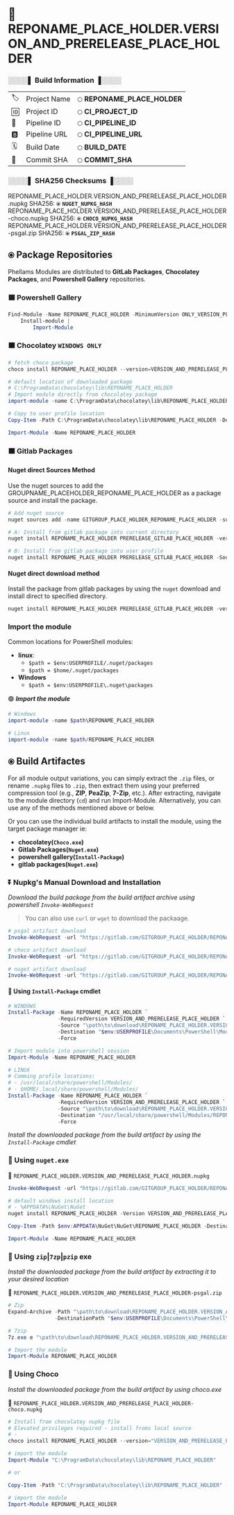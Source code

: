 # 🍹REPONAME_PLACE_HOLDER.VERSION_AND_PRERELEASE_PLACE_HOLDER


### **░░░░▌ Build Information ▐░░░░**

||||
|-|-|-|
|🏷️ | Project Name |`⬡` **REPONAME_PLACE_HOLDER**|
|🆔 | Project ID |`⬡` **CI_PROJECT_ID** |
|📐 | Pipeline ID |`⬡` **CI_PIPELINE_ID** |
|🅱️ | Pipeline URL |`⬡` **CI_PIPELINE_URL** |
|🗓️ | Build Date |`⬡` **BUILD_DATE** |
|🔑 | Commit SHA |`⬡` **COMMIT_SHA** |


### **░░░░▌ SHA256 Checksums ▐░░░░**

REPONAME_PLACE_HOLDER.VERSION_AND_PRERELEASE_PLACE_HOLDER.nupkg SHA256: `⦿` **`NUGET_NUPKG_HASH`** \
REPONAME_PLACE_HOLDER.VERSION_AND_PRERELEASE_PLACE_HOLDER-choco.nupkg SHA256: `⦿` **`CHOCO_NUPKG_HASH`** \
REPONAME_PLACE_HOLDER.VERSION_AND_PRERELEASE_PLACE_HOLDER-psgal.zip SHA256: `⦿` **`PSGAL_ZIP_HASH`**

## `⦿` Package Repositories 

Phellams Modules are distributed to **GitLab Packages**, **Chocolatey Packages**, and **Powershell Gallery** repositories.

### 🟦 **Powershell Gallery**

```powershell 
Find-Module -Name REPONAME_PLACE_HOLDER -MinimumVersion ONLY_VERSION_PLACE_HOLDER PRERELEASE_PSGAL_PLACE_HOLDER | 
    Install-module | 
        Import-Module
```
### 🟫 **Chocolatey** `WINDOWS ONLY`

```powershell
# fetch choco package
choco install REPONAME_PLACE_HOLDER --version=VERSION_AND_PRERELEASE_PLACE_HOLDER PRERELEASE_CHOCO_PLACE_HOLDER

# default location of downloaded package
# C:\ProgramData\chocolatey\lib\REPONAME_PLACE_HOLDER
# Import module directly from chocolatey package
import-module -name C:\ProgramData\chocolatey\lib\REPONAME_PLACE_HOLDER

# Copy to user profile location
Copy-Item -Path C:\ProgramData\chocolatey\lib\REPONAME_PLACE_HOLDER -Destination $ENV:HOME\Documents\PowerShell\Modules

Import-Module -Name REPONAME_PLACE_HOLDER
```

### 🟧 **Gitlab Packages**

#### **Nuget direct Sources Method**

Use the nuget sources to add the GROUPNAME_PLACEHOLDER_REPONAME_PLACE_HOLDER as a package source and install the package.

```powershell
# Add nuget source
nuget sources add -name GITGROUP_PLACE_HOLDER_REPONAME_PLACE_HOLDER -source https://gitlab.com/api/v4/projects/CI_PROJECT_ID/packages/nuget/index.json

# A: Install from gitlab package into current directory
nuget install REPONAME_PLACE_HOLDER PRERELEASE_GITLAB_PLACE_HOLDER -version VERSION_AND_PRERELEASE_PLACE_HOLDER -Source GITGROUP_PLACE_HOLDER_REPONAME_PLACE_HOLDER

# B: Install from gitlab package into user profile
nuget install REPONAME_PLACE_HOLDER PRERELEASE_GITLAB_PLACE_HOLDER -Source gitlab-fastfsc PRERELEASE_GITLAB_PLACE_HOLDER -OutputDirectory $env:USERPROFILE/documents/powershell
```

#### **Nuget direct download method**

Install the package from gitlab packages by using the `nuget` download and install direct to specified directory.

```powershell
nuget install REPONAME_PLACE_HOLDER PRERELEASE_GITLAB_PLACE_HOLDER -version VERSION_AND_PRERELEASE_PLACE_HOLDER -source https://gitlab.com/api/v4/projects/CI_PROJECT_ID/packages/nuget/index.json -OutputDirectory $env:USERPROFILE/documents/powershell
```

### Import the module

Common locations for PowerShell modules:
 -  **linux**:
    - `$path = $env:USERPROFILE/.nuget/packages`
    - `$path = $home/.nuget/packages`
 - **Windows**
    - `$path = $env:USERPROFILE\.nuget\packages`

🟢 ***Import the module***

```powershell
# Windows
import-module -name $path\REPONAME_PLACE_HOLDER

# Linux
import-module -name $path/REPONAME_PLACE_HOLDER
```


## `⦿` Build Artifactes

For all module output variations, you can simply extract the `.zip` files, or rename `.nupkg` files to `.zip`, then extract them using your preferred compression tool (e.g., **ZIP**, **PeaZip**, **7-Zip**, etc.). After extracting, navigate to the module directory (`cd`) and run Import-Module. Alternatively, you can use any of the methods mentioned above or below.

Or you can use the individual build artifacts to install the module, using the target package manager ie:  

- **chocolatey(`Choco.exe`)**
- **Gitlab Packages(`Nuget.exe`)**
- **powershell gallery(`Install-Package`)**
- **gitlab packages(`Nuget.exe`)**

### ⏬ Nupkg's Manual Download and Installation

*Download the build package from the build artifact archive using powershell `Invoke-WebRequest`*
> You can also use `curl` or `wget` to download the packaage.

```powershell
# psgal artifact download
Invoke-WebRequest -url "https://gitlab.com/GITGROUP_PLACE_HOLDER/REPONAME_PLACE_HOLDER/-/jobs/CI_JOB_ID/artifacts/raw/dist/psgal/REPONAME_PLACE_HOLDER.VERSION_AND_PRERELEASE_PLACE_HOLDER-psgal.zip"

# choco artifact download
Invoke-WebRequest -url "https://gitlab.com/GITGROUP_PLACE_HOLDER/REPONAME_PLACE_HOLDER/-/jobs/CI_JOB_ID/artifacts/raw/dist/choco/REPONAME_PLACE_HOLDER.VERSION_AND_PRERELEASE_PLACE_HOLDER-choco.nupkg"

# nuget artifact download
Invoke-WebRequest -url "https://gitlab.com/GITGROUP_PLACE_HOLDER/REPONAME_PLACE_HOLDER/-/jobs/CI_JOB_ID/artifacts/raw/dist/nuget/REPONAME_PLACE_HOLDER.VERSION_AND_PRERELEASE_PLACE_HOLDER.nupkg"
```

#### 🔸 Using `Install-Package` cmdlet

```powershell
# WINDOWS
Install-Package -Name REPONAME_PLACE_HOLDER `
                -RequiredVersion VERSION_AND_PRERELEASE_PLACE_HOLDER `
                -Source "\path\to\download\REPONAME_PLACE_HOLDER.VERSION_AND_PRERELEASE_PLACE_HOLDER.nupkg" `
                -Destination "$env:USERPROFILE\Documents\PowerShell\Modules\REPONAME_PLACE_HOLDER" `
                -Force

# Import module into powershell session
Import-Module -Name REPONAME_PLACE_HOLDER

# LINUX
# Comming profile locations:
# - /usr/local/share/powershell/Modules/
# - $HOME/.local/share/powershell/Modules/
Install-Package -Name REPONAME_PLACE_HOLDER `
                -RequiredVersion VERSION_AND_PRERELEASE_PLACE_HOLDER `
                -Source "\path\to\download\REPONAME_PLACE_HOLDER.VERSION_AND_PRERELEASE_PLACE_HOLDER.nupkg" `
                -Destination "/usr/local/share/powershell/Modules/REPONAME_PLACE_HOLDER" `
                -Force
``` 
*Install the downloaded package from the build artifact by using the `Install-Package` cmdlet*

### 🔸 Using `nuget.exe` 

🚪 `REPONAME_PLACE_HOLDER.VERSION_AND_PRERELEASE_PLACE_HOLDER.nupkg`

```powershell
Invoke-WebRequest -url "https://gitlab.com/GITGROUP_PLACE_HOLDER/REPONAME_PLACE_HOLDER/-/jobs/$($ENV:CI_JOB_ID)/artifacts/raw/dist/nuget/REPONAME_PLACE_HOLDER.VERSION_AND_PRERELEASE_PLACE_HOLDER.nupkg" -OutFile "\path\to\download\REPONAME_PLACE_HOLDER.VERSION_AND_PRERELEASE_PLACE_HOLDER.nupkg"

# default windows install location
# - %APPDATA%\NuGet\NuGet
nuget install REPONAME_PLACE_HOLDER -Version VERSION_AND_PRERELEASE_PLACE_HOLDER

Copy-Item -Path $env:APPDATA\NuGet\NuGet\REPONAME_PLACE_HOLDER -Destination $env:USERPROFILE\Documents\PowerShell\Modules

Import-Module -Name REPONAME_PLACE_HOLDER
```


### 🔸 Using `zip`|`7zp`|`pzip` exe

*Install the downloaded package from the build artifact by extracting it to your desired location*

🚪 `REPONAME_PLACE_HOLDER.VERSION_AND_PRERELEASE_PLACE_HOLDER-psgal.zip`

```powershell
# Zip
Expand-Archive -Path "\path\to\download\REPONAME_PLACE_HOLDER.VERSION_AND_PRERELEASE_PLACE_HOLDER.nupkg" `
               -DestinationPath "$env:USERPROFILE\Documents\PowerShell\Modules\REPONAME_PLACE_HOLDER"

# 7zip
7z.exe e "\path\to\download\REPONAME_PLACE_HOLDER.VERSION_AND_PRERELEASE_PLACE_HOLDER.nupkg" -o$env:USERPROFILE\Documents\PowerShell\Modules\REPONAME_PLACE_HOLDER

# Import the module
Import-Module REPONAME_PLACE_HOLDER
```

### 🔸 Using Choco

*Install the downloaded package from the build artifact by using choco.exe*

🚪 `REPONAME_PLACE_HOLDER.VERSION_AND_PRERELEASE_PLACE_HOLDER-choco.nupkg`

```powershell
# Install from chocolatey nupkg file
# Elevated privileges required - install froms local source
# -
choco install REPONAME_PLACE_HOLDER --version="VERSION_AND_PRERELEASE_PLACE_HOLDER" --source="/download/path/to/REPONAME_PLACE_HOLDER.VERSION_AND_PRERELEASE_PLACE_HOLDER.nupkg" PRERELEASE_CHOCO_PLACE_HOLDER

# import the module
Import-Module "C:\ProgramData\chocolatey\lib\REPONAME_PLACE_HOLDER"

# or

Copy-Item -Path "C:\ProgramData\chocolatey\lib\REPONAME_PLACE_HOLDER" -Destination $env:USERPROFILE\Documents\PowerShell\Modules\REPONAME_PLACE_HOLDER

# import the module
Import-Module REPONAME_PLACE_HOLDER
```